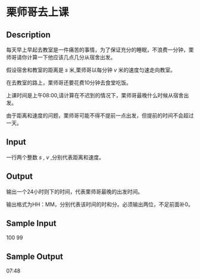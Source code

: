 # 栗师哥去上课

## Description
每天早上早起去教室是一件痛苦的事情，为了保证充分的睡眠，不浪费一分钟，栗师哥请你计算一下他应该几点几分从宿舍出发。

假设宿舍和教室的距离是 $s$ 米,栗师哥以每分钟 $v$ 米的速度匀速走向教室。

在去教室的路上，栗师哥还要花费10分钟去食堂吃饭。

上课时间是上午08:00,请计算在不迟到的情况下，栗师哥最晚什么时候从宿舍出发。

由于距离和速度的问题，栗师哥可能不得不提前一点出发，但提前的时间不会超过一天。

## Input

一行两个整数 $s$ , $v$ ,分别代表距离和速度。

## Output

输出一个24小时则下的时间，代表栗师哥最晚的出发时间。

输出格式为HH：MM，分别代表该时间的时和分。必须输出两位，不足前面补0。

## Sample Input

100 99 

## Sample Output

07:48
